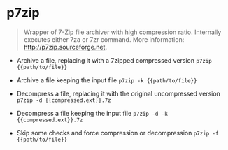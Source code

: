 # p7zip
> Wrapper of 7-Zip file archiver with high compression ratio.
> Internally executes either 7za or 7zr command.
> More information: <http://p7zip.sourceforge.net>.

- Archive a file, replacing it with a 7zipped compressed version
`p7zip {{path/to/file}}`

- Archive a file keeping the input file
`p7zip -k {{path/to/file}}`

- Decompress a file, replacing it with the original uncompressed version
`p7zip -d {{compressed.ext}}.7z`

- Decompress a file keeping the input file
`p7zip -d -k {{compressed.ext}}.7z`

- Skip some checks and force compression or decompression
`p7zip -f {{path/to/file}}`
